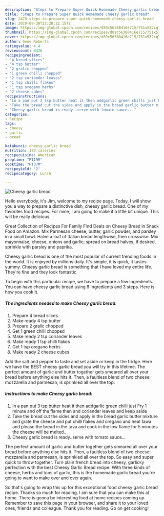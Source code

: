 ```yaml
---
description: "Steps to Prepare Super Quick Homemade Cheesy garlic bread"
title: "Steps to Prepare Super Quick Homemade Cheesy garlic bread"
slug: 2478-steps-to-prepare-super-quick-homemade-cheesy-garlic-bread
date: 2020-09-30T22:20:32.157Z
image: https://img-global.cpcdn.com/recipes/d89c56388416e715/751x532cq70/cheesy-garlic-bread-recipe-main-photo.jpg
thumbnail: https://img-global.cpcdn.com/recipes/d89c56388416e715/751x532cq70/cheesy-garlic-bread-recipe-main-photo.jpg
cover: https://img-global.cpcdn.com/recipes/d89c56388416e715/751x532cq70/cheesy-garlic-bread-recipe-main-photo.jpg
author: Gene Roberts
ratingvalue: 4.4
reviewcount: 8426
recipeingredient:
- "4 bread slices"
- "4 tsp butter"
- "2 gralic chopped"
- "1 green chilli chopped"
- "2 tsp coriander leaves"
- "1 tsp chilli flakes"
- "1 tsp oregano herbs"
- "2 cheese cubes"
recipeinstructions:
- "In a pan put 3 tsp butter heat it then addgarlic green chilli just Fry 1 minute and off the flame then and coriander leaves and keep aside"
- "Take the bread cut the sides and apply in the bread garlic butter mixture and grate the cheese and put chilli flakes and oregano and heat tawa and please the bread in the tava and cook in the low flame for 5 minutes the cheese will be melted.."
- "Cheesy garlic bread is ready..serve with tomato sauce..."
categories:
- Recipe
tags:
- cheesy
- garlic
- bread

katakunci: cheesy garlic bread 
nutrition: 170 calories
recipecuisine: American
preptime: "PT19M"
cooktime: "PT37M"
recipeyield: "2"
recipecategory: Lunch

---
```



![Cheesy garlic bread](https://img-global.cpcdn.com/recipes/d89c56388416e715/751x532cq70/cheesy-garlic-bread-recipe-main-photo.jpg)

Hello everybody, it's Jim, welcome to my recipe page. Today, I will show you a way to prepare a distinctive dish, cheesy garlic bread. One of my favorites food recipes. For mine, I am going to make it a little bit unique. This will be really delicious.

Great Collection of Recipes For Family Find Deals on Cheesy Bread in Snack Food on Amazon. Mix Parmesan cheese, butter, garlic powder, and parsley in a small bowl. Halve a loaf of Italian bread lengthwise, then crosswise. Mix mayonnaise, cheese, onions and garlic; spread on bread halves, if desired, sprinkle with parsley and paprika.

Cheesy garlic bread is one of the most popular of current trending foods in the world. It is enjoyed by millions daily. It's simple, it is quick, it tastes yummy. Cheesy garlic bread is something that I have loved my entire life. They're fine and they look fantastic.


To begin with this particular recipe, we have to prepare a few ingredients. You can have cheesy garlic bread using 8 ingredients and 3 steps. Here is how you cook it.

<!--inarticleads1-->

##### The ingredients needed to make Cheesy garlic bread:

1. Prepare 4 bread slices
1. Make ready 4 tsp butter
1. Prepare 2 gralic chopped
1. Get 1 green chilli chopped
1. Make ready 2 tsp coriander leaves
1. Make ready 1 tsp chilli flakes
1. Get 1 tsp oregano herbs
1. Make ready 2 cheese cubes


Add the salt and pepper to taste and set aside or keep in the fridge. Here we have the BEST cheesy garlic bread you will try in this lifetime. The perfect amount of garlic and butter together gets smeared all over your bread before anything else hits it. Then, a faultless blend of two cheese: mozzarella and parmesan, is sprinkled all over the top. 

<!--inarticleads2-->

##### Instructions to make Cheesy garlic bread:

1. In a pan put 3 tsp butter heat it then addgarlic green chilli just Fry 1 minute and off the flame then and coriander leaves and keep aside
1. Take the bread cut the sides and apply in the bread garlic butter mixture and grate the cheese and put chilli flakes and oregano and heat tawa and please the bread in the tava and cook in the low flame for 5 minutes the cheese will be melted..
1. Cheesy garlic bread is ready..serve with tomato sauce...


The perfect amount of garlic and butter together gets smeared all over your bread before anything else hits it. Then, a faultless blend of two cheese: mozzarella and parmesan, is sprinkled all over the top. So easy and super quick to throw together. Turn plain french bread into cheesy, garlicky perfection with the best Cheesy Garlic Bread recipe. With three kinds of cheese, herbs and tons of garlic, this is the homemade garlic bread you&#39;re going to want to make over and over again. 

So that's going to wrap this up for this exceptional food cheesy garlic bread recipe. Thanks so much for reading. I am sure that you can make this at home. There is gonna be interesting food at home recipes coming up. Remember to save this page in your browser, and share it to your loved ones, friends and colleague. Thank you for reading. Go on get cooking!
